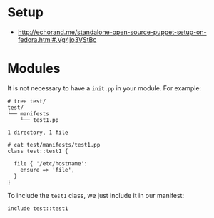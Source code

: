 # Setup

- http://echorand.me/standalone-open-source-puppet-setup-on-fedora.html#.Vg4jo3VStBc

# Modules

It is not necessary to have a ``init.pp`` in your module. For example:

```
# tree test/
test/
└── manifests
    └── test1.pp

1 directory, 1 file

```
```
# cat test/manifests/test1.pp 
class test::test1 {

  file { '/etc/hostname': 
    ensure => 'file',    
  }
}
```

To include the ``test1`` class, we just include it in our manifest: 
```
include test::test1
```
